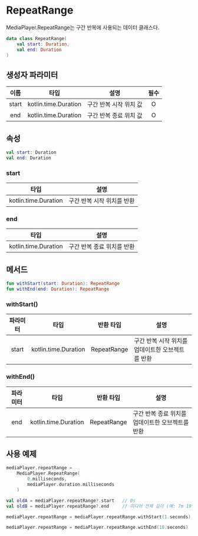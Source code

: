# RepeatRange

MediaPlayer.RepeatRange는 구간 반복에 사용되는 데이터 클래스다.

```kotlin
data class RepeatRange(
    val start: Duration,
    val end: Duration
)
```

## 생성자 파라미터

|이름|타입|설명|필수|
|:--:|:--:|--|:--:|
|start|kotlin.time.Duration|구간 반복 시작 위치 값|O|
|end|kotlin.time.Duration|구간 반복 종료 위치 값|O|

## 속성
```kotlin
val start: Duration
val end: Duration
```

### start
|타입|설명|
|:--:|--|
|kotlin.time.Duration|구간 반복 시작 위치를 반환|

### end
|타입|설명|
|:--:|--|
|kotlin.time.Duration|구간 반복 종료 위치를 반환|

## 메서드
```kotlin
fun withStart(start: Duration): RepeatRange
fun withEnd(end: Duration): RepeatRange
```

### withStart()
|파라미터|타입|반환 타입|설명|
|:--:|:--:|:--:|--|
|start|kotlin.time.Duration|RepeatRange|구간 반복 시작 위치를 업데이트한 오브젝트를 반환|

### withEnd()
|파라미터|타입|반환 타입|설명|
|:--:|:--:|:--:|--|
|end|kotlin.time.Duration|RepeatRange|구간 반복 종료 위치를 업데이트한 오브젝트를 반환|

## 사용 예제
```kotlin
mediaPlayer.repeatRange = 
    MediaPlayer.RepeatRange(
        0.milliseconds,
        mediaPlayer.duration.milliseconds
    )

val oldA = mediaPlayer.repeatRange?.start	// 0s
val oldB = mediaPlayer.repeatRange?.end		// 미디어 전체 길이 (예: 7m 19s)

mediaPlayer.repeatRange = mediaPlayer.repeatRange.withStart(1.seconds) 	// 0s -> 1s

mediaPlayer.repeatRange = mediaPlayer.repeatRange.withEnd(10.seconds)	// 7m 19s -> 10s 
```

